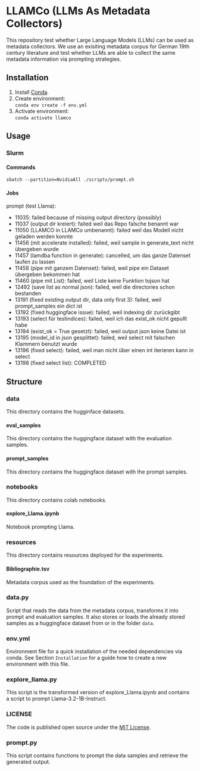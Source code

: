 # LLAMCo (LLMs As Metadata Collectors)
This repository test whether Large Language Models (LLMs) can be used as metadata collectors. We use an exisiting metadata corpus for German 19th century literature and test whether LLMs are able to collect the same metadata information via prompting strategies.

## Installation
1. Install [Conda](https://docs.conda.io/projects/conda/en/latest/index.html).
2. Create environment:<br> `conda env create -f env.yml`
3. Activate environment:<br> `conda activate llamco`

## Usage
### Slurm
#### Commands
`sbatch --partition=NvidiaAll ./scripts/prompt.sh`

#### Jobs
prompt (test Llama): 
- 11035: failed because of missing output directory (possibly)
- 11037 (output dir kreiert): failed weil das Repo falsche benannt war
- 11050 (LLAMCO in LLAMCo umbenannt): failed weil das Modell nicht geladen werden konnte
- 11456 (mit accelerate installed): failed, weil sample in generate_text nicht übergeben wurde
- 11457 (lamdba function in generate): cancelled, um das ganze Datenset laufen zu lassen
- 11458 (pipe mit ganzem Datenset): failed, weil pipe ein Dataset übergeben bekommen hat
- 11460 (pipe mit List): failed, weil Liste keine Funktion tojson hat
- 12492 (save list as normal json): failed, weil die directories schon bestanden 
- 13191 (fixed existing output dir, data only first 3): failed, weil prompt_samples ein dict ist
- 13192 (fixed huggingface issue): failed, weil indexing dir zurückgibt
- 13193 (select für testindices): failed, weil ich das exist_ok nicht gepullt habe
- 13194 (exist_ok = True gesetzt): failed, weil output json keine Datei ist
- 13195 (model_id in json gesplittet): failed, weil select mit falschen Klammern benutzt wurde
- 13196 (fixed select): failed, weil man nicht über einen int iterieren kann in select
- 13198 (fixed select list): COMPLETED

## Structure
### data
This directory contains the hugginface datasets.
#### eval_samples
This directory contains the huggingface dataset with the evaluation samples.
#### prompt_samples
This directory contains the huggingface dataset with the prompt samples.

### notebooks
This directory contains colab notebooks.
#### explore_Llama.ipynb
Notebook prompting Llama.

### resources
This directory contains resources deployed for the experiments.
#### Bibliographie.tsv
Metadata corpus used as the foundation of the experiments.

### data.py
Script that reads the data from the metadata corpus, transforms it into prompt and evaluation samples. It also stores or loads the already stored samples as a huggingface dataset from or in the folder `data`.

### env.yml
Environment file for a quick installation of the needed dependencies via conda. See Section `Installation` for a guide how to create a new environment with this file.

### explore_llama.py
This script is the transformed version of explore_Llama.ipynb and contains a script to prompt Llama-3.2-1B-Instruct.

### LICENSE
The code is published open source under the [MIT License](https://opensource.org/license/mit).

### prompt.py
This script contains functions to prompt the data samples and retrieve the generated output.
